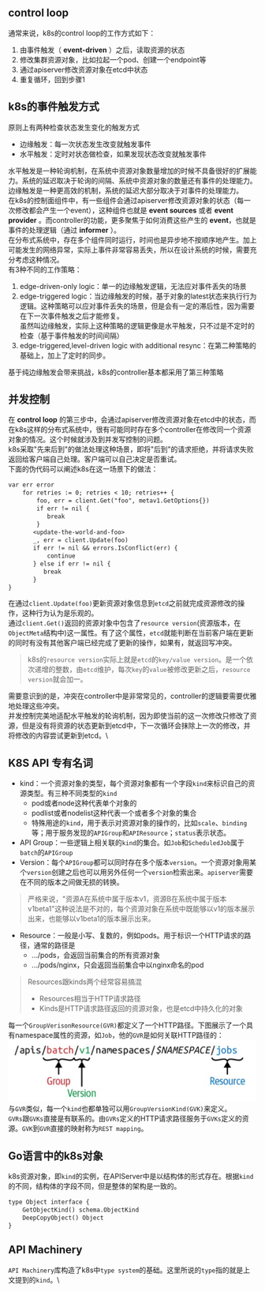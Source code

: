 ## control loop
通常来说，k8s的control loop的工作方式如下：
1. 由事件触发（ **event-driven** ）之后，读取资源的状态
2. 修改集群资源对象，比如拉起一个pod、创建一个endpoint等
3. 通过apiserver修改资源对象在etcd中状态
4. 重复循环，回到步骤1


## k8s的事件触发方式
原则上有两种检查状态发生变化的触发方式
- 边缘触发：每一次状态发生改变就触发事件
- 水平触发：定时对状态做检查，如果发现状态改变就触发事件

水平触发是一种轮询机制，在系统中资源对象数量增加的时候不具备很好的扩展能力。系统的延迟取决于轮询的间隔、系统中资源对象的数量还有事件的处理能力。\
边缘触发是一种更高效的机制，系统的延迟大部分取决于对事件的处理能力。\
在k8s的控制面组件中，有一些组件会通过apiserver修改资源对象的状态（每一次修改都会产生一个event），这种组件也就是 **event sources** 或者 **event provider** 。而controller的功能，更多聚焦于如何消费这些产生的 **event**，也就是事件的处理逻辑（通过 **informer** ）。\
在分布式系统中，存在多个组件同时运行，时间也是异步地不按顺序地产生。加上可能发生的网络异常，实际上事件非常容易丢失，所以在设计系统的时候，需要充分考虑这种情况。\
有3种不同的工作策略：
1. edge-driven-only logic：单一的边缘触发逻辑，无法应对事件丢失的场景
2. edge-triggered logic：当边缘触发的时候，基于对象的latest状态来执行行为逻辑。这种策略可以应对事件丢失的场景，但是会有一定的滞后性，因为需要在下一次事件触发之后才能修复。\
虽然叫边缘触发，实际上这种策略的逻辑更像是水平触发，只不过是不定时的检查（基于事件触发的时间间隔）
3. edge-triggered,level-driven logic with additional resync：在第二种策略的基础上，加上了定时的同步。

基于纯边缘触发会带来挑战，k8s的controller基本都采用了第三种策略

## 并发控制
在 **control loop** 的第三步中，会通过apiserver修改资源对象在etcd中的状态，而在k8s这样的分布式系统中，很有可能同时存在多个controller在修改同一个资源对象的情况。这个时候就涉及到并发写控制的问题。\
k8s采取"先来后到"的做法处理这种场景，即将"后到"的请求拒绝，并将请求失败返回给客户端自己处理。客户端可以自己决定是否重试。\
下面的伪代码可以阐述k8s在这一场景下的做法：
```golang
var err error
    for retries := 0; retries < 10; retries++ {
        foo, err = client.Get("foo", metav1.GetOptions{})
        if err != nil {
           break
        }
       <update-the-world-and-foo>
       _, err = client.Update(foo)
       if err != nil && errors.IsConflict(err) {
           continue
       } else if err != nil {
          break
       }
}
```
在通过```client.Update(foo)```更新资源对象信息到```etcd```之前就完成资源修改的操作，这种行为认为是乐观的。\
通过```client.Get()```返回的资源对象中包含了```resource version```(资源版本，在```ObjectMeta```结构中)这一属性。有了这个属性，```etcd```就能判断在当前客户端在更新的同时有没有其他客户端已经完成了更新的操作，如果有，就返回写冲突。

> k8s的```resource version```实际上就是```etcd```的```key/value version```。是一个依次递增的整数，由```etcd```维护，每次```key```的```value```被修改更新之后，```resource version```就会加一。

需要意识到的是，冲突在controller中是非常常见的，controller的逻辑要需要优雅地处理这些冲突。\
并发控制完美地适配水平触发的轮询机制，因为即使当前的这一次修改只修改了资源，但是没有将资源的状态更新到etcd中，下一次循环会抹除上一次的修改，并将修改的内容尝试更新到etcd。\

## K8S API 专有名词

- kind：一个资源对象的类型，每个资源对象都有一个字段```kind```来标识自己的资源类型。有三种不同类型的```kind```
    - pod或者node这种代表单个对象的
    - podlist或者nodelist这种代表一个或者多个对象的集合
    - 特殊用途的```kind```，用于表示对资源对象的操作的，比如```scale```、```binding```等；用于服务发现的```APIGroup```和```APIResource```；```status```表示状态。
- API Group：一些逻辑上相关联的```kind```的集合。如```Job```和```ScheduledJob```属于```batch```的```APIGroup```
- Version：每个```APIGroup```都可以同时存在多个版本```version```。一个资源对象用某个```version```创建之后也可以用另外任何一个```version```检索出来。```apiserver```需要在不同的版本之间做无损的转换。
> 严格来说，"资源A在系统中属于版本v1，资源B在系统中属于版本v1beta1"这种说法是不对的，每个资源对象在系统中既能够以v1的版本展示出来，也能够以v1beta1的版本展示出来。

- Resource：一般是小写、复数的，例如pods。用于标识一个HTTP请求的路径，通常的路径是
    - .../pods，会返回当前集合的所有资源对象
    - .../pods/nginx，只会返回当前集合中以nginx命名的pod
> Resources跟kinds两个经常容易搞混
> - Resources相当于HTTP请求路径
> - Kinds是HTTP请求路径返回的资源对象，也是etcd中持久化的对象

每一个```GroupVerisonResource(GVR)```都定义了一个HTTP路径。下图展示了一个具有namespace属性的资源，如```Job```，他的```GVR```是如何关联HTTP路径的：
![alt text](../pictures/GVR.png)
与```GVR```类似，每一个```kind```也都单独可以用```GroupVersionKind(GVK)```来定义。\
```GVRs```跟```GVKs```直接是有联系的。由```GVRs```定义的HTTP请求路径服务于```GVKs```定义的资源。```GVK```到```GVR```直接的映射称为```REST mapping```。

## Go语言中的k8s对象
k8s资源对象，即```kind```的实例，在APIServer中是以结构体的形式存在。根据```kind```的不同，结构体的字段不同，但是整体的架构是一致的。
```golang
type Object interface {
    GetObjectKind() schema.ObjectKind
    DeepCopyObject() Object
}
```
## API Machinery
```API Machinery```库构造了k8s中```type system```的基础。这里所说的```type```指的就是上文提到的```kind```。\


